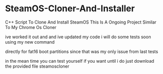 # SteamOS-Cloner-And-Installer
C++ Script To Clone And Install SteamOS
This Is A Ongoing Project Similar To My Chrome Os Cloner

ive worked it out and and ive updated my code i will do some tests soon using my new command 

directly for fat16 boot partitions since that was my only issue from last tests

in the mean time you can test yourself if you want until i do just download the provided file steamoscloner
